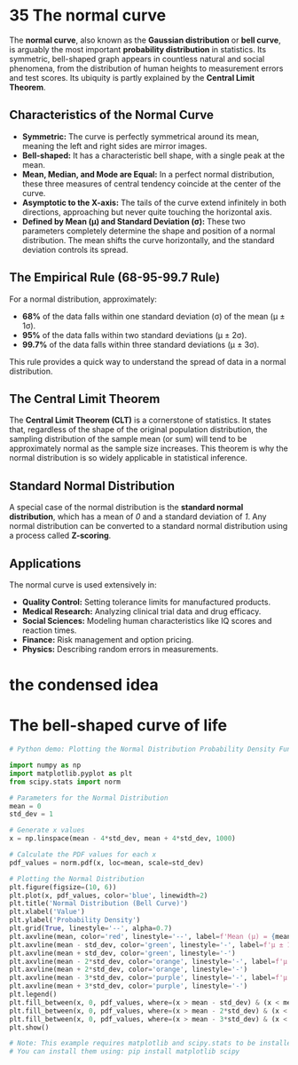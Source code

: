 # 35 The normal curve

The **normal curve**, also known as the **Gaussian distribution** or **bell curve**, is arguably the most important **probability distribution** in statistics. Its symmetric, bell-shaped graph appears in countless natural and social phenomena, from the distribution of human heights to measurement errors and test scores. Its ubiquity is partly explained by the **Central Limit Theorem**.

## Characteristics of the Normal Curve

*   **Symmetric:** The curve is perfectly symmetrical around its mean, meaning the left and right sides are mirror images.
*   **Bell-shaped:** It has a characteristic bell shape, with a single peak at the mean.
*   **Mean, Median, and Mode are Equal:** In a perfect normal distribution, these three measures of central tendency coincide at the center of the curve.
*   **Asymptotic to the X-axis:** The tails of the curve extend infinitely in both directions, approaching but never quite touching the horizontal axis.
*   **Defined by Mean (μ) and Standard Deviation (σ):** These two parameters completely determine the shape and position of a normal distribution. The mean shifts the curve horizontally, and the standard deviation controls its spread.

## The Empirical Rule (68-95-99.7 Rule)

For a normal distribution, approximately:
*   **68%** of the data falls within one standard deviation (σ) of the mean (μ ± 1σ).
*   **95%** of the data falls within two standard deviations (μ ± 2σ).
*   **99.7%** of the data falls within three standard deviations (μ ± 3σ).

This rule provides a quick way to understand the spread of data in a normal distribution.

## The Central Limit Theorem

The **Central Limit Theorem (CLT)** is a cornerstone of statistics. It states that, regardless of the shape of the original population distribution, the sampling distribution of the sample mean (or sum) will tend to be approximately normal as the sample size increases. This theorem is why the normal distribution is so widely applicable in statistical inference.

## Standard Normal Distribution

A special case of the normal distribution is the **standard normal distribution**, which has a mean of *0* and a standard deviation of *1*. Any normal distribution can be converted to a standard normal distribution using a process called **Z-scoring**.

## Applications

The normal curve is used extensively in:

*   **Quality Control:** Setting tolerance limits for manufactured products.
*   **Medical Research:** Analyzing clinical trial data and drug efficacy.
*   **Social Sciences:** Modeling human characteristics like IQ scores and reaction times.
*   **Finance:** Risk management and option pricing.
*   **Physics:** Describing random errors in measurements.

# the condensed idea

# The bell-shaped curve of life

```python
# Python demo: Plotting the Normal Distribution Probability Density Function (PDF)

import numpy as np
import matplotlib.pyplot as plt
from scipy.stats import norm

# Parameters for the Normal Distribution
mean = 0
std_dev = 1

# Generate x values
x = np.linspace(mean - 4*std_dev, mean + 4*std_dev, 1000)

# Calculate the PDF values for each x
pdf_values = norm.pdf(x, loc=mean, scale=std_dev)

# Plotting the Normal Distribution
plt.figure(figsize=(10, 6))
plt.plot(x, pdf_values, color='blue', linewidth=2)
plt.title('Normal Distribution (Bell Curve)')
plt.xlabel('Value')
plt.ylabel('Probability Density')
plt.grid(True, linestyle='--', alpha=0.7)
plt.axvline(mean, color='red', linestyle='--', label=f'Mean (μ) = {mean}')
plt.axvline(mean - std_dev, color='green', linestyle='-', label=f'μ ± 1σ')
plt.axvline(mean + std_dev, color='green', linestyle='-')
plt.axvline(mean - 2*std_dev, color='orange', linestyle='-', label=f'μ ± 2σ')
plt.axvline(mean + 2*std_dev, color='orange', linestyle='-')
plt.axvline(mean - 3*std_dev, color='purple', linestyle='-', label=f'μ ± 3σ')
plt.axvline(mean + 3*std_dev, color='purple', linestyle='-')
plt.legend()
plt.fill_between(x, 0, pdf_values, where=(x > mean - std_dev) & (x < mean + std_dev), color='lightgreen', alpha=0.5, label='68% within 1σ')
plt.fill_between(x, 0, pdf_values, where=(x > mean - 2*std_dev) & (x < mean + 2*std_dev), color='yellow', alpha=0.3, label='95% within 2σ')
plt.fill_between(x, 0, pdf_values, where=(x > mean - 3*std_dev) & (x < mean + 3*std_dev), color='pink', alpha=0.2, label='99.7% within 3σ')
plt.show()

# Note: This example requires matplotlib and scipy.stats to be installed.
# You can install them using: pip install matplotlib scipy
```